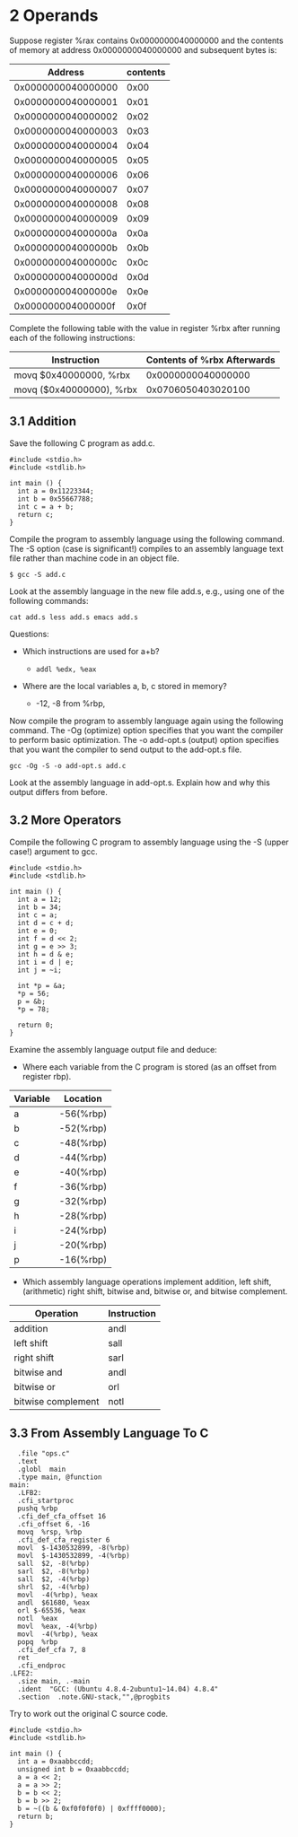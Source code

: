 # 2 Operands
Suppose register %rax contains 0x0000000040000000 and the contents of memory at address 0x0000000040000000 and subsequent bytes is:

Address            | contents
------------------ | --------
0x0000000040000000 | 0x00
0x0000000040000001 | 0x01
0x0000000040000002 | 0x02
0x0000000040000003 | 0x03
0x0000000040000004 | 0x04
0x0000000040000005 | 0x05
0x0000000040000006 | 0x06
0x0000000040000007 | 0x07
0x0000000040000008 | 0x08
0x0000000040000009 | 0x09
0x000000004000000a | 0x0a
0x000000004000000b | 0x0b
0x000000004000000c | 0x0c
0x000000004000000d | 0x0d
0x000000004000000e | 0x0e
0x000000004000000f | 0x0f

Complete the following table with the value in register %rbx after running each of the following instructions:

Instruction              | Contents of %rbx Afterwards
------------------------ | ---------------------------
movq $0x40000000, %rbx   | 0x0000000040000000
movq ($0x40000000), %rbx | 0x0706050403020100

## 3.1 Addition
Save the following C program as add.c.

```
#include <stdio.h>
#include <stdlib.h>

int main () {   
  int a = 0x11223344;   
  int b = 0x55667788;   
  int c = a + b;   
  return c;
}
```

Compile the program to assembly language using the following command. The -S option (case is significant!) compiles to an assembly language text file rather than machine code in an object file.

`$ gcc -S add.c`

Look at the assembly language in the new file add.s, e.g., using one of the following commands:

`cat add.s less add.s emacs add.s`

Questions:
- Which instructions are used for a+b?
  - `addl %edx, %eax`

- Where are the local variables a, b, c stored in memory?
  - -12, -8 from %rbp,

Now compile the program to assembly language again using the following command. The -Og (optimize) option specifies that you want the compiler to perform basic optimization. The -o add-opt.s (output) option specifies that you want the compiler to send output to the add-opt.s file.

`gcc -Og -S -o add-opt.s add.c`

Look at the assembly language in add-opt.s. Explain how and why this output differs from before.

## 3.2 More Operators
Compile the following C program to assembly language using the -S (upper case!) argument to gcc.

```
#include <stdio.h>
#include <stdlib.h>

int main () {
  int a = 12;
  int b = 34;
  int c = a;
  int d = c + d;
  int e = 0;
  int f = d << 2;
  int g = e >> 3;
  int h = d & e;
  int i = d | e;
  int j = ~i;

  int *p = &a;
  *p = 56;
  p = &b;
  *p = 78;

  return 0;
}
```

Examine the assembly language output file and deduce:
- Where each variable from the C program is stored (as an offset from register rbp).

Variable | Location
-------- | ---------
a        | -56(%rbp)
b        | -52(%rbp)
c        | -48(%rbp)
d        | -44(%rbp)
e        | -40(%rbp)
f        | -36(%rbp)
g        | -32(%rbp)
h        | -28(%rbp)
i        | -24(%rbp)
j        | -20(%rbp)
p        | -16(%rbp)

- Which assembly language operations implement addition, left shift, (arithmetic) right shift, bitwise and, bitwise or, and bitwise complement.

Operation          | Instruction
------------------ | -----------
addition           | andl
left shift         | sall
right shift        | sarl
bitwise and        | andl
bitwise or         | orl
bitwise complement | notl

## 3.3 From Assembly Language To C

```
  .file "ops.c"
  .text
  .globl  main
  .type main, @function
main:
  .LFB2:
  .cfi_startproc
  pushq %rbp
  .cfi_def_cfa_offset 16
  .cfi_offset 6, -16
  movq  %rsp, %rbp
  .cfi_def_cfa_register 6
  movl  $-1430532899, -8(%rbp)
  movl  $-1430532899, -4(%rbp)
  sall  $2, -8(%rbp)
  sarl  $2, -8(%rbp)
  sall  $2, -4(%rbp)
  shrl  $2, -4(%rbp)
  movl  -4(%rbp), %eax
  andl  $61680, %eax
  orl $-65536, %eax
  notl  %eax
  movl  %eax, -4(%rbp)
  movl  -4(%rbp), %eax
  popq  %rbp
  .cfi_def_cfa 7, 8
  ret
  .cfi_endproc
.LFE2:
  .size main, .-main
  .ident  "GCC: (Ubuntu 4.8.4-2ubuntu1~14.04) 4.8.4"
  .section  .note.GNU-stack,"",@progbits
```

Try to work out the original C source code.

```
#include <stdio.h>
#include <stdlib.h>

int main () {
  int a = 0xaabbccdd;
  unsigned int b = 0xaabbccdd;
  a = a << 2;
  a = a >> 2;
  b = b << 2;
  b = b >> 2;
  b = ~((b & 0xf0f0f0f0) | 0xffff0000);
  return b;
}
```
